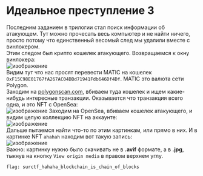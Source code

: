 # Идеальное преступление 3
Последним заданием в трилогии стал поиск информации об атакующем. Тут можно прочесать весь компьютер и не найти ничего, просто потому что единственный весомый след мы удалили вместе с винлокером.  
Этим следом был крипто кошелек атакующего. Возвращаемся к окну винлокера:  
![изображение](https://github.com/surctf/surctf_s03e01/assets/24609869/496838aa-6494-4301-9b7a-e4dab747163f)  
Видим тут что нас просят перевести MATIC на кошелек `0xF15C98E01767fA267AC04DBd71941Fdb646Df4Df`. MATIC это валюта сети Polygon.  
Заходим на [polygonscan.com](https://polygonscan.com), вбиваем туда кошелек и ищем какие-нибудь интересные транзакции. Оказывается что транзакция всего одна, и это NFT с OpenSea:  
![изображение](https://github.com/surctf/surctf_s03e01/assets/24609869/e26980c0-7183-42a2-b068-1bf8b33c2800)
Заходим на OpenSea, вбиваем кошелек атакующего, и видим целую коллекцию NFT на аккаунте:  
![изображение](https://github.com/surctf/surctf_s03e01/assets/24609869/40473531-ab17-4fb7-bd0c-c75139a890c3)  
Дальше пытаемся найти что-то по этим картинкам, или прямо в них. И в картинке NFT `ahahah` находим вот такую запись:  
![изображение](https://github.com/surctf/surctf_s03e01/assets/24609869/1e959579-2021-4cc0-bda1-c71f2d2df144)  
Важно: картинку нужно было скачивать не в **.avif** формате, а в **.jpg**, тыкнув на кнопку `View origin media` в правом верхнем углу.

`flag: surctf_hahaha_blockchain_is_chain_of_blocks`
